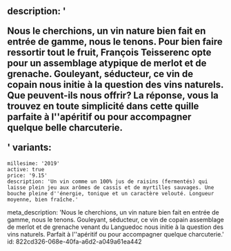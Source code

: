 description: '<p>Nous le cherchions, un vin nature bien fait en entrée de gamme, nous le tenons. Pour bien faire ressortir tout le fruit, François Teisserenc opte pour un assemblage atypique de merlot et de grenache. Gouleyant, séducteur, ce vin de copain nous initie à la question des vins naturels. Que peuvent-ils nous offrir? La réponse, vous la trouvez en toute simplicité dans cette quille parfaite à l''apéritif ou pour accompagner quelque belle charcuterie.</p>'
variants:
  -
    millesime: '2019'
    active: true
    price: '9.15'
    description: 'Un vin comme un 100% jus de raisins (fermentés) qui laisse plein jeu aux arômes de cassis et de myrtilles sauvages. Une bouche pleine d''énergie, tonique et un caractère velouté. Longueur moyenne, bien fraîche.'
meta_description: 'Nous le cherchions, un vin nature bien fait en entrée de gamme, nous le tenons. Gouleyant, séducteur,  ce vin de copain assemblage de merlot et de grenache venant du Languedoc nous initie à la question des vins naturels. Parfait à l''apéritif ou pour accompagner quelque charcuterie.'
id: 822cd326-068e-40fa-a6d2-a049a61ea442
